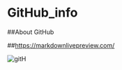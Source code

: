 # GitHub_info

##About GitHub

##https://markdownlivepreview.com/

![gitH](https://user-images.githubusercontent.com/68640332/143618961-58c72ba1-7e74-4464-a048-37b3be6bde08.PNG)

